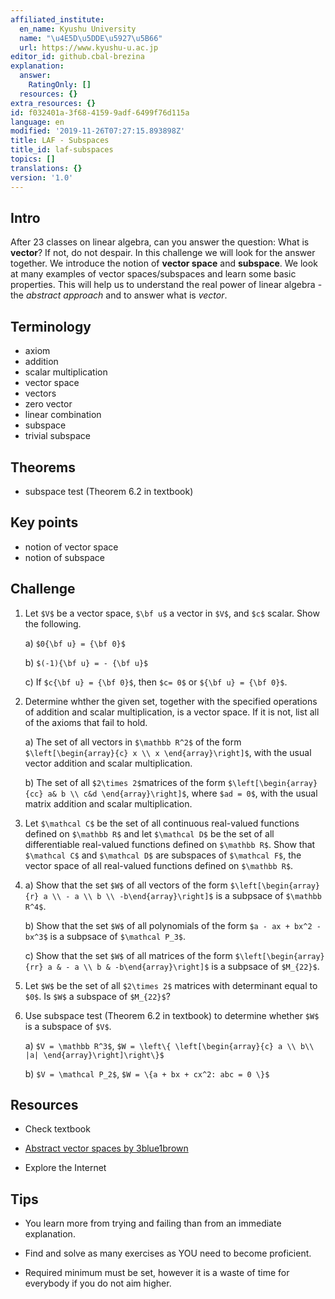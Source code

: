```yaml
---
affiliated_institute:
  en_name: Kyushu University
  name: "\u4E5D\u5DDE\u5927\u5B66"
  url: https://www.kyushu-u.ac.jp
editor_id: github.cbal-brezina
explanation:
  answer:
    RatingOnly: []
  resources: {}
extra_resources: {}
id: f032401a-3f68-4159-9adf-6499f76d115a
language: en
modified: '2019-11-26T07:27:15.893898Z'
title: LAF - Subspaces
title_id: laf-subspaces
topics: []
translations: {}
version: '1.0'
---
```


## Intro

After 23 classes on linear algebra, can you answer the question: What is **vector**? If not, do not despair. In this challenge we will look for the answer together. We introduce the notion of **vector space** and **subspace**. We look at many examples of vector spaces/subspaces and learn some basic properties. This will help us to understand the real power of linear algebra - the *abstract approach* and to answer what is *vector*.

## Terminology

- axiom
- addition
- scalar multiplication
- vector space
- vectors
- zero vector
- linear combination
- subspace
- trivial subspace

 

## Theorems

- subspace test (Theorem 6.2 in textbook)


## Key points


- notion of vector space
- notion of subspace




## Challenge

1. Let `$V$` be a vector space, `$\bf u$` a vector in `$V$`, and `$c$` scalar. Show the following.

   a) `$0{\bf u} = {\bf 0}$`
   
   b) `$(-1){\bf u} = - {\bf u}$`
   
   c) If `$c{\bf u} = {\bf 0}$`, then `$c= 0$` or `${\bf u} = {\bf 0}$`.
 
2. Determine whther the given set, together with the specified operations of addition and scalar multiplication, is a vector space. If it is not, list all of the axioms that fail to hold.

    a) The set of all vectors in `$\mathbb R^2$` of the form `$\left[\begin{array}{c} x \\ x \end{array}\right]$`, with the usual vector addition and scalar multiplication.
    
    b) The set of all `$2\times 2$`matrices of the form `$\left[\begin{array}{cc} a& b \\ c&d \end{array}\right]$`, where `$ad = 0$`, with the usual matrix addition and scalar multiplication.



3. Let `$\mathcal C$` be the set of all continuous real-valued functions defined on `$\mathbb R$` and let `$\mathcal D$` be the set of all differentiable real-valued functions defined on `$\mathbb R$`. Show that `$\mathcal C$` and `$\mathcal D$`  are subspaces of `$\mathcal F$`, the vector space of all real-valued functions defined on `$\mathbb R$`. 

4.  a) Show that the set `$W$` of all vectors of the form `$\left[\begin{array}{r} a \\ - a \\ b \\ -b\end{array}\right]$` is a subpsace of `$\mathbb R^4$`.

    b) Show that the set `$W$` of all polynomials of the form `$a - ax + bx^2 - bx^3$` is a subpsace of `$\mathcal P_3$`.
    
    c) Show that the set `$W$` of all matrices of the form `$\left[\begin{array}{rr} a & - a \\ b & -b\end{array}\right]$` is a subpsace of `$M_{22}$`.


5. Let `$W$` be the set of all `$2\times 2$` matrices with determinant equal to `$0$`. Is `$W$` a subspace of `$M_{22}$`?


6. Use subspace test (Theorem 6.2 in textbook) to determine whether `$W$` is a subspace of `$V$`.

    a) `$V = \mathbb R^3$`, `$W = \left\{ \left[\begin{array}{c} a \\ b\\ |a| \end{array}\right]\right\}$`
    
    b) `$V = \mathcal P_2$`, `$W = \{a + bx + cx^2: abc = 0 \}$`


## Resources

- Check textbook

- [Abstract vector spaces by  3blue1brown](https://youtu.be/TgKwz5Ikpc8)
 



- Explore the Internet

## Tips


- You learn more from trying and failing than from an immediate explanation.

- Find and solve as many exercises as YOU need to become proficient.

- Required minimum must be set, however it is a waste of time for everybody if you do not aim higher.






